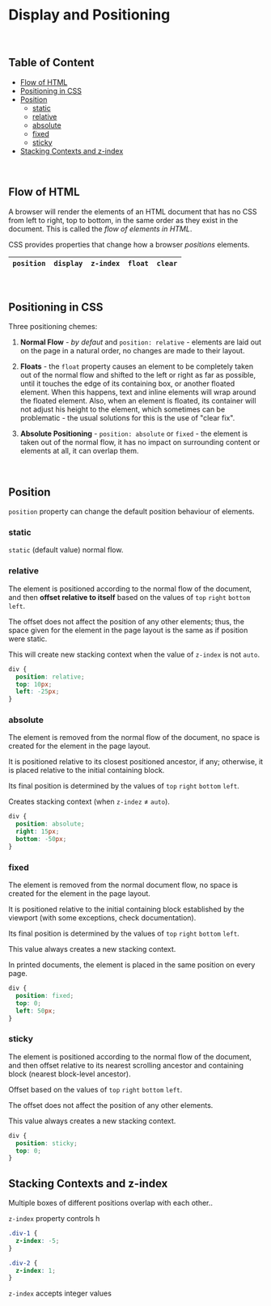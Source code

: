 # **Display and Positioning**

<br>

## **Table of Content**

- [Flow of HTML]()
- [Positioning in CSS]()
- [Position]()
  - [static]()
  - [relative]()
  - [absolute]()
  - [fixed]()
  - [sticky]()
- [Stacking Contexts and z-index]()

<br>

## **Flow of HTML**

A browser will render the elements of an HTML document that has no CSS from left to right, top to bottom, in the same order as they exist in the document. This is called the _flow of elements in HTML_.

CSS provides properties that change how a browser _positions_ elements.

| `position` | `display` | `z-index` | `float` | `clear` |
| ---------- | --------- | --------- | ------- | ------- |

<br>

## **Positioning in CSS**

Three positioning chemes:

1. **Normal Flow** - _by defaut_ and `position: relative` - elements are laid out on the page in a natural order, no changes are made to their layout.

2. **Floats** - the `float` property causes an element to be completely taken out of the normal flow and shifted to the left or right as far as possible, until it touches the edge of its containing box, or another floated element. When this happens, text and inline elements will wrap around the floated element. Also, when an element is floated, its container will not adjust his height to the element, which sometimes can be problematic - the usual solutions for this is the use of "clear fix".

3. **Absolute Positioning** - `position: absolute` or `fixed` - the element is taken out of the normal flow, it has no impact on surrounding content or elements at all, it can overlap them.

<br>

## **Position**

`position` property can change the default position behaviour of elements.

### **static**

`static` (default value) normal flow.

### **relative**

The element is positioned according to the normal flow of the document, and then **offset relative to itself** based on the values of `top` `right` `bottom` `left`.

The offset does not affect the position of any other elements; thus, the space given for the element in the page layout is the same as if position were static.

This will create new stacking context when the value of `z-index` is not `auto`.

```css
div {
  position: relative;
  top: 10px;
  left: -25px;
}
```

### **absolute**

The element is removed from the normal flow of the document, no space is created for the element in the page layout.

It is positioned relative to its closest positioned ancestor, if any; otherwise, it is placed relative to the initial containing block.

Its final position is determined by the values of `top` `right` `bottom` `left`.

Creates stacking context (when `z-indez` ≠ `auto`).

```css
div {
  position: absolute;
  right: 15px;
  bottom: -50px;
}
```

### **fixed**

The element is removed from the normal document flow, no space is created for the element in the page layout.

It is positioned relative to the initial containing block established by the viewport (with some exceptions, check documentation).

Its final position is determined by the values of `top` `right` `bottom` `left`.

This value always creates a new stacking context.

In printed documents, the element is placed in the same position on every page.

```css
div {
  position: fixed;
  top: 0;
  left: 50px;
}
```

### **sticky**

The element is positioned according to the normal flow of the document, and then offset relative to its nearest scrolling ancestor and containing block (nearest block-level ancestor).

Offset based on the values of `top` `right` `bottom` `left`.

The offset does not affect the position of any other elements.

This value always creates a new stacking context.

```css
div {
  position: sticky;
  top: 0;
}
```

## **Stacking Contexts and z-index**

Multiple boxes of different positions overlap with each other..

`z-index` property controls h

```css
.div-1 {
  z-index: -5;
}

.div-2 {
  z-index: 1;
}
```

`z-index` accepts integer values
